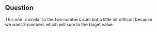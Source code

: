 ## Question
This one is similar to the two numbers sum but a little bit difficult because we want 3 numbers which will sum to the target value.
